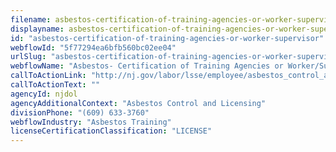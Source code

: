 ```yaml
---
filename: asbestos-certification-of-training-agencies-or-worker-supervisor
displayname: asbestos-certification-of-training-agencies-or-worker-supervisor
id: "asbestos-certification-of-training-agencies-or-worker-supervisor"
webflowId: "5f77294ea6bfb560bc02ee04"
urlSlug: "asbestos-certification-of-training-agencies-or-worker-supervisor"
webflowName: "Asbestos- Certification of Training Agencies or Worker/Supervisor"
callToActionLink: "http://nj.gov/labor/lsse/employee/asbestos_control_and_licensing.html"
callToActionText: ""
agencyId: njdol
agencyAdditionalContext: "Asbestos Control and Licensing"
divisionPhone: "(609) 633-3760"
webflowIndustry: "Asbestos Training"
licenseCertificationClassification: "LICENSE"
---
```

